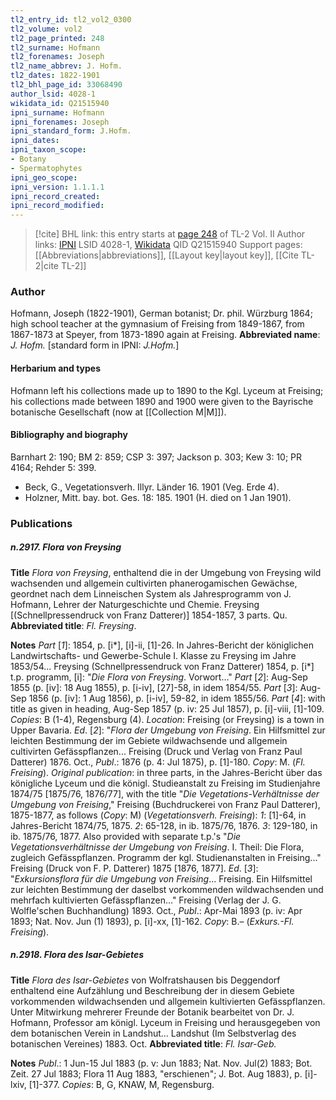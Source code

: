 ```yaml
---
tl2_entry_id: tl2_vol2_0300
tl2_volume: vol2
tl2_page_printed: 248
tl2_surname: Hofmann
tl2_forenames: Joseph
tl2_name_abbrev: J. Hofm.
tl2_dates: 1822-1901
tl2_bhl_page_id: 33068490
author_lsid: 4028-1
wikidata_id: Q21515940
ipni_surname: Hofmann
ipni_forenames: Joseph
ipni_standard_form: J.Hofm.
ipni_dates: 
ipni_taxon_scope: 
- Botany
- Spermatophytes
ipni_geo_scope: 
ipni_version: 1.1.1.1
ipni_record_created: 
ipni_record_modified:
---
```


> [!cite] BHL link: this entry starts at [page 248](https://www.biodiversitylibrary.org/page/33068490) of TL-2 Vol. II
> Author links: [IPNI](https://www.ipni.org/a/4028-1) LSID 4028-1, [Wikidata](https://www.wikidata.org/wiki/Q21515940) QID Q21515940
> Support pages: [[Abbreviations|abbreviations]], [[Layout key|layout key]], [[Cite TL-2|cite TL-2]]

### Author

Hofmann, Joseph (1822-1901), German botanist; Dr. phil. Würzburg 1864; high school teacher at the gymnasium of Freising from 1849-1867, from 1867-1873 at Speyer, from 1873-1890 again at Freising. 
**Abbreviated name**: *J. Hofm.* \[standard form in IPNI: *J.Hofm.*\]

#### Herbarium and types

Hofmann left his collections made up to 1890 to the Kgl. Lyceum at Freising; his collections made between 1890 and 1900 were given to the Bayrische botanische Gesellschaft (now at [[Collection M|M]]).

#### Bibliography and biography

Barnhart 2: 190; BM 2: 859; CSP 3: 397; Jackson p. 303; Kew 3: 10; PR 4164; Rehder 5: 399.
- Beck, G., Vegetationsverh. Illyr. Länder 16. 1901 (Veg. Erde 4).
- Holzner, Mitt. bay. bot. Ges. 18: 185. 1901 (H. died on 1 Jan 1901).

### Publications

##### n.2917. Flora von Freysing

**Title**
*Flora von Freysing*, enthaltend die in der Umgebung von Freysing wild wachsenden und allgemein cultivirten phanerogamischen Gewächse, geordnet nach dem Linneischen System als Jahresprogramm von J. Hofmann, Lehrer der Naturgeschichte und Chemie. Freysing \[(Schnellpressendruck von Franz Datterer)\] 1854-1857, 3 parts. Qu.
**Abbreviated title**: *Fl. Freysing*.

**Notes**
*Part* \[*1*\]: 1854, p. \[i\*\], \[i\]-ii, \[1\]-26. In Jahres-Bericht der königlichen Landwirtschafts- und Gewerbe-Schule I. Klasse zu Freysing im Jahre 1853/54... Freysing (Schnellpressendruck von Franz Datterer) 1854, p. \[i\*\] t.p. programm, \[i\]: "*Die Flora von Freysing*. Vorwort..."
*Part* \[*2*\]: Aug-Sep 1855 (p. \[iv\]: 18 Aug 1855), p. \[i-iv\], \[27\]-58, in idem 1854/55.
*Part* \[*3*\]: Aug-Sep 1856 (p. \[iv\]: 1 Aug 1856), p. \[i-iv\], 59-82, in idem 1855/56.
*Part* \[*4*\]: with title as given in heading, Aug-Sep 1857 (p. iv: 25 Jul 1857), p. \[i\]-viii, \[1\]-109.
*Copies*: B (1-4), Regensburg (4).
*Location*: Freising (or Freysing) is a town in Upper Bavaria.
*Ed*. \[*2*\]: "*Flora der Umgebung von Freising*. Ein Hilfsmittel zur leichten Bestimmung der im Gebiete wildwachsende und allgemein cultivirten Gefässpflanzen... Freising (Druck und Verlag von Franz Paul Datterer) 1876. Oct., *Publ*.: 1876 (p. 4: Jul 1875), p. \[1\]-180.
*Copy*: M. (*Fl. Freising*).
*Original publication*: in three parts, in the Jahres-Bericht über das königliche Lyceum und die königl. Studieanstalt zu Freising im Studienjahre 1874/75 \[1875/76, 1876/77\], with the title "*Die Vegetations-Verhältnisse der Umgebung von Freising*," Freising (Buchdruckerei von Franz Paul Datterer), 1875-1877, as follows (*Copy*: M) (*Vegetationsverh. Freising*):
*1*: \[1\]-64, in Jahres-Bericht 1874/75, 1875.
*2*: 65-128, in ib. 1875/76, 1876.
*3*: 129-180, in ib. 1875/76, 1877.
Also provided with separate t.p.'s "*Die Vegetationsverhältnisse der Umgebung von Freising*. I. Theil: Die Flora, zugleich Gefässpflanzen. Programm der kgl. Studienanstalten in Freising..." Freising (Druck von F. P. Datterer) 1875 \[1876, 1877\].
*Ed*. \[*3*\]: "*Exkursionsflora für die Umgebung von Freising*... Freising. Ein Hilfsmittel zur leichten Bestimmung der daselbst vorkommenden wildwachsenden und mehrfach kultivierten Gefässpflanzen..." Freising (Verlag der J. G. Wolfle'schen Buchhandlung) 1893. Oct., *Publ*.: Apr-Mai 1893 (p. iv: Apr 1893; Nat. Nov. Jun (1) 1893), p. \[i\]-xx, \[1\]-162. *Copy*: B.– (*Exkurs.-Fl. Freising*).

##### n.2918. Flora des Isar-Gebietes

**Title**
*Flora des Isar-Gebietes* von Wolfratshausen bis Deggendorf enthaltend eine Aufzählung und Beschreibung der in diesem Gebiete vorkommenden wildwachsenden und allgemein kultivierten Gefässpflanzen. Unter Mitwirkung mehrerer Freunde der Botanik bearbeitet von Dr. J. Hofmann, Professor am königl. Lyceum in Freising und herausgegeben von dem botanischen Verein in Landshut... Landshut (Im Selbstverlag des botanischen Vereines) 1883. Oct.
**Abbreviated title**: *Fl. Isar-Geb.*

**Notes**
*Publ*.: 1 Jun-15 Jul 1883 (p. v: Jun 1883; Nat. Nov. Jul(2) 1883; Bot. Zeit. 27 Jul 1883; Flora 11 Aug 1883, "erschienen"; J. Bot. Aug 1883), p. \[i\]-lxiv, \[1\]-377. *Copies*: B, G, KNAW, M, Regensburg.


